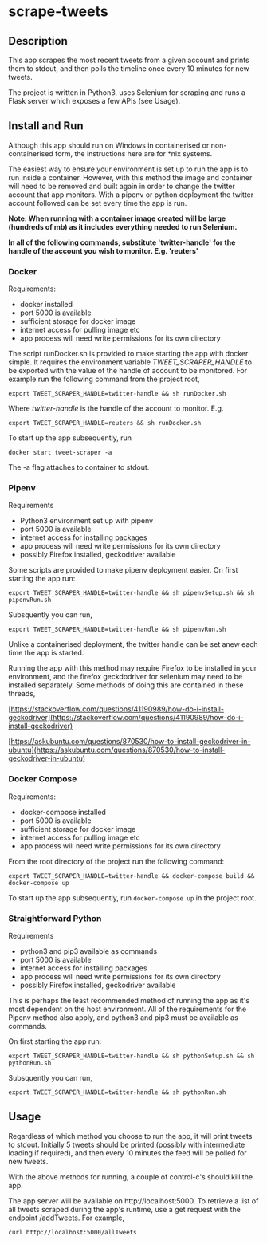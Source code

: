 # scrape-tweets

## Description
This app scrapes the most recent tweets from a given account and prints them to stdout, and then polls the timeline once every 10 minutes for new tweets.

The project is written in Python3, uses Selenium for scraping and runs a Flask server which exposes a few APIs (see Usage).

## Install and Run
Although this app should run on Windows in containerised or non-containerised form, the instructions here are for *nix systems.

The easiest way to ensure your environment is set up to run the app is to run inside a container. However, with this method the image and container will need to be removed and built again in order to change the twitter account that app monitors. With a pipenv or python deployment the twitter account followed can be set every time the app is run.

**Note: When running with a container image created will be large (hundreds of mb) as it includes everything needed to run Selenium.**

**In all of the following commands, substitute 'twitter-handle' for the handle of the account you wish to monitor. E.g. 'reuters'**

### Docker

Requirements:
- docker installed
- port 5000 is available
- sufficient storage for docker image
- internet access for pulling image etc
- app process will need write permissions for its own directory

The script runDocker.sh is provided to make starting the app with docker simple. It requires the environment variable *TWEET_SCRAPER_HANDLE* to be exported with the value of the handle of account to be monitored. For example run the following command from the project root,

`export TWEET_SCRAPER_HANDLE=twitter-handle && sh runDocker.sh`

Where *twitter-handle* is the handle of the account to monitor. E.g.

`export TWEET_SCRAPER_HANDLE=reuters && sh runDocker.sh`

To start up the app subsequently, run

`docker start tweet-scraper -a`

The -a flag attaches to container to stdout.

### Pipenv

Requirements
- Python3 environment set up with pipenv
- port 5000 is available
- internet access for installing packages
- app process will need write permissions for its own directory
- possibly Firefox installed, geckodriver available

Some scripts are provided to make pipenv deployment easier. On first starting the app run:

`export TWEET_SCRAPER_HANDLE=twitter-handle && sh pipenvSetup.sh && sh pipenvRun.sh`

Subsquently you can run,

`export TWEET_SCRAPER_HANDLE=twitter-handle && sh pipenvRun.sh`

Unlike a containerised deployment, the twitter handle can be set anew each time the app is started.

Running the app with this method may require Firefox to be installed in your environment, and the firefox geckdodriver for selenium may need to be installed separately. Some methods of doing this are contained in these threads,

[https://stackoverflow.com/questions/41190989/how-do-i-install-geckodriver](https://stackoverflow.com/questions/41190989/how-do-i-install-geckodriver)

[https://askubuntu.com/questions/870530/how-to-install-geckodriver-in-ubuntu](https://askubuntu.com/questions/870530/how-to-install-geckodriver-in-ubuntu)


### Docker Compose

Requirements:
- docker-compose installed
- port 5000 is available
- sufficient storage for docker image
- internet access for pulling image etc
- app process will need write permissions for its own directory

From the root directory of the project run the following command:

`export TWEET_SCRAPER_HANDLE=twitter-handle && docker-compose build && docker-compose up`

To start up the app subsequently, run `docker-compose up` in the project root.

### Straightforward Python

Requirements
- python3 and pip3 available as commands
- port 5000 is available
- internet access for installing packages
- app process will need write permissions for its own directory
- possibly Firefox installed, geckodriver available

This is perhaps the least recommended method of running the app as it's most dependent on the host environment. All of the requirements for the Pipenv method also apply, and python3 and pip3 must be available as commands.

On first starting the app run:

`export TWEET_SCRAPER_HANDLE=twitter-handle && sh pythonSetup.sh && sh pythonRun.sh`

Subsquently you can run,

`export TWEET_SCRAPER_HANDLE=twitter-handle && sh pythonRun.sh`

## Usage
Regardless of which method you choose to run the app, it will print tweets to stdout. Initially 5 tweets should be printed (possibly with intermediate loading if required), and then every 10 minutes the feed will be polled for new tweets.

With the above methods for running, a couple of control-c's should kill the app.

The app server will be available on http://localhost:5000. To retrieve a list of all tweets scraped during the app's runtime, use a get request with the endpoint /addTweets. For example,

`curl http://localhost:5000/allTweets`

